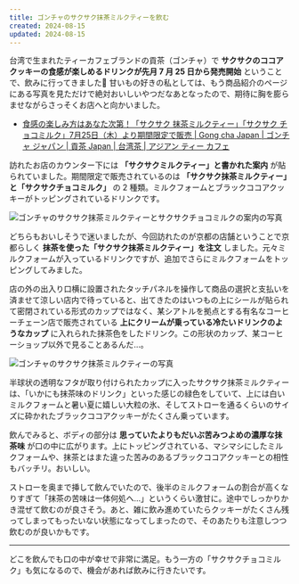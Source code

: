 ```yaml
---
title: ゴンチャのサクサク抹茶ミルクティーを飲む
created: 2024-08-15
updated: 2024-08-15
---
```


台湾で生まれたティーカフェブランドの貢茶（ゴンチャ）で **サクサクのココアクッキーの食感が楽しめるドリンクが先月 7 月 25 日から発売開始** ということで、飲みに行ってきました🧋 甘いもの好きの私としては、もう商品紹介のページにある写真を見ただけで絶対おいしいやつだなあとなったので、期待に胸を膨らませながらさっそくお店へと向かいました。

- [食感の楽しみ方はあなた次第！「サクサク 抹茶ミルクティー」「サクサク チョコミルク」7月25日（木）より期間限定で販売 | Gong cha Japan | ゴンチャ ジャパン | 貢茶 Japan | 台湾茶 | アジアン ティー カフェ](https://www.gongcha.co.jp/sakumilktea/)

訪れたお店のカウンター下には **「サクサクミルクティー」と書かれた案内** が貼られていました。期間限定で販売されているのは **「サクサク抹茶ミルクティー」と「サクサクチョコミルク」** の 2 種類。ミルクフォームとブラックココアクッキーがトッピングされているドリンクです。

![ゴンチャのサクサク抹茶ミルクティーとサクサクチョコミルクの案内の写真](26e4b3cb-bb62-40c9-1308-a889f7b28100)

どちらもおいしそうで迷いましたが、今回訪れたのが京都の店舗ということで京都らしく **抹茶を使った「サクサク抹茶ミルクティー」を注文** しました。元々ミルクフォームが入っているドリンクですが、追加でさらにミルクフォームをトッピングしてみました。

店の外の出入り口横に設置されたタッチパネルを操作して商品の選択と支払いを済ませて涼しい店内で待っていると、出てきたのはいつもの上にシールが貼られて密閉されている形式のカップではなく、某シアトルを拠点とする有名なコーヒーチェーン店で販売されている **上にクリームが乗っている冷たいドリンクのようなカップ** に入れられた抹茶色をしたドリンク。この形状のカップ、某コーヒーショップ以外で見ることあるんだ…。

![ゴンチャのサクサク抹茶ミルクティーの写真](9fbd8d89-eafe-4871-9fd2-a21394b57a00)

半球状の透明なフタが取り付けられたカップに入ったサクサク抹茶ミルクティーは、「いかにも抹茶味のドリンク」といった感じの緑色をしていて、上には白いミルクフォームと暑い夏に嬉しい大粒の氷、そしてストローを通るくらいのサイズに砕かれたブラックココアクッキーがたくさん乗っています。

飲んでみると、ボディの部分は **思っていたよりもだいぶ苦みつよめの濃厚な抹茶味** が口の中に広がります。上にトッピングされている、マシマシにしたミルクフォームや、抹茶とはまた違った苦みのあるブラックココアクッキーとの相性もバッチリ。おいしい。

ストローを奥まで挿して飲んでいたので、後半のミルクフォームの割合が高くなりすぎて「抹茶の苦味は一体何処へ…」というくらい激甘に。途中でしっかりかき混ぜて飲むのが良さそう。あと、雑に飲み進めていたらクッキーがたくさん残ってしまってもったいない状態になってしまったので、そのあたりも注意しつつ飲むのが良いかもです。

---

どこを飲んでも口の中が幸せで非常に満足。もう一方の「サクサクチョコミルク」も気になるので、機会があれば飲みに行きたいです。
